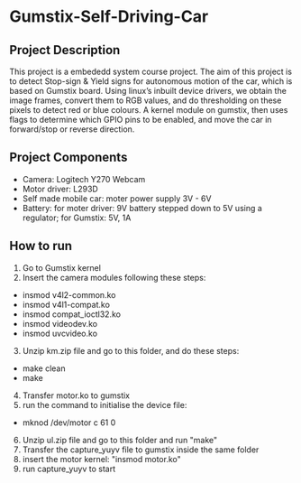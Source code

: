 # Gumstix-Self-Driving-Car
## Project Description
This project is a embededd system course project. The aim of this project is to detect Stop-sign & Yield signs for autonomous motion of the car, which is based on Gumstix board. Using linux’s inbuilt device drivers, we obtain the image frames, convert them to RGB values, and do thresholding on these pixels to detect red or blue colours. A kernel module on gumstix, then uses flags to determine which GPIO pins to be enabled, and move the car in forward/stop or reverse direction.
## Project Components
* Camera: Logitech Y270 Webcam
* Motor driver: L293D
* Self made mobile car: moter power supply 3V - 6V
* Battery: for moter driver: 9V battery stepped down to 5V using a regulator; for Gumstix: 5V, 1A
## How to run
1. Go to Gumstix kernel
2. Insert the camera modules following these steps:
* insmod v4l2-common.ko
* insmod v4l1-compat.ko
* insmod compat_ioctl32.ko
* insmod videodev.ko
* insmod uvcvideo.ko
3. Unzip km.zip file and go to this folder, and do these steps:
* make clean
* make
4. Transfer motor.ko to gumstix
5. run the command to initialise the device file:
* mknod /dev/motor c 61 0 
6. Unzip ul.zip file and go to this folder and run "make"
7. Transfer the capture_yuyv file to gumstix inside the same folder
8. insert the motor kernel: "insmod motor.ko"
9. run capture_yuyv to start
